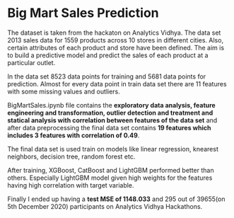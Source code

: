 # Big Mart Sales Prediction

The dataset is taken from the hackaton on Analytics Vidhya. The data set 2013 sales data for 1559 products across 10 stores in different cities. Also, certain attributes of each product and store have been defined. The aim is to build a predictive model and predict the sales of each product at a particular outlet.

In the data set 8523 data points for training and 5681 data points for prediction. Almost for every data point in train data set there are 11 features with some missing values and outliers.

BigMartSales.ipynb file contains the **exploratory data analysis, feature engineering and transformation, outlier detection and treatment and statical analysis with correlation between features of the data set** and after data preprocessing the final data set contains **19 features which includes 3 features with correlation of 0.49**.

The final data set is used train on models like linear regression, knearest neighbors, decision tree, random forest etc.

After training, XGBoost, CatBoost and LightGBM performed better than others. Especially LightGBM model given high weights for the features having high correlation with target variable.

Finally I ended up having a **test MSE of 1148.033** and 295 out of 39655(on 5th December 2020) participants on Analytics Vidhya Hackathons.
